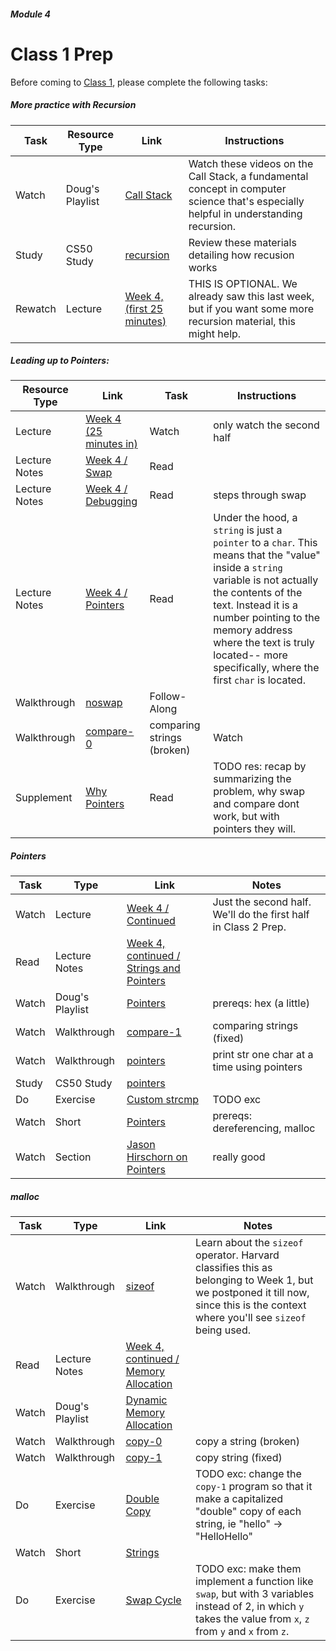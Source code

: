 ##### Module 4

# Class 1 Prep

Before coming to [Class 1](../class1), please complete the following tasks:

##### More practice with Recursion

Task | Resource Type | Link  | Instructions
--------------|------|------|-------------
Watch | Doug's Playlist | <a href="https://www.youtube.com/watch?v=beqqGIdabrE&index=7&list=PLhQjrBD2T383tGruv374_Yee84qbXeJjq" target="_blank">Call Stack</a> | Watch these videos on the Call Stack, a fundamental concept in computer science that's especially helpful in understanding recursion.
Study | CS50 Study | <a href="https://study.cs50.net/recursion" target="_blank">recursion</a> | Review these materials detailing how recusion works
Rewatch | Lecture | <a href="https://www.youtube.com/watch?v=9WsyLL6KVBY" target="_blank">Week 4, (first 25 minutes)</a>  | THIS IS OPTIONAL. We already saw this last week, but if you want some more recursion material, this might help.

##### Leading up to Pointers:

Resource Type | Link | Task | Instructions
--------------|------|------|-------------
Lecture | <a href="https://www.youtube.com/watch?v=9WsyLL6KVBY" target="_blank">Week 4 (25 minutes in)</a> | Watch | only watch the second half
Lecture Notes | <a href="http://cdn.cs50.net/2015/fall/lectures/4/m/notes4m/notes4m.html#swap" target="_blank">Week 4 / Swap</a> | Read
Lecture Notes | <a href="http://cdn.cs50.net/2015/fall/lectures/4/m/notes4m/notes4m.html#debugging_with_cs50_ide" target="_blank">Week 4 / Debugging</a> | Read | steps through swap
Lecture Notes | <a href="http://cdn.cs50.net/2015/fall/lectures/4/m/notes4m/notes4m.html#pointers" target="_blank">Week 4 / Pointers</a> | Read | Under the hood, a `string` is just a `pointer` to a `char`. This means that the "value" inside a `string` variable is not actually the contents of the text. Instead it is a number pointing to the memory address where the text is truly located-- more specifically, where the first `char` is located.  
Walkthrough | <a href="https://www.youtube.com/watch?v=ETSddwPGjNM&list=PLhQjrBD2T382SQnebs5bf6BkngrHTbJKg&index=5" target="_blank">noswap</a> | Follow-Along |
Walkthrough | <a href="https://www.youtube.com/watch?v=Q9d8F9dXxbA&list=PLhQjrBD2T382SQnebs5bf6BkngrHTbJKg&index=1" target="_blank">compare-0</a> | comparing strings (broken) | Watch
Supplement | [Why Pointers](../supplementary-resources/why-pointers) | Read | TODO res: recap by summarizing the problem, why swap and compare dont work, but with pointers they will.


##### Pointers

Task | Type | Link | Notes
-----|------|------|------
Watch | Lecture | <a href="https://www.youtube.com/embed/uYiVtZHns-A?autoplay=1&rel=0&start=1545" target="_blank">Week 4 / Continued</a> | Just the second half. We'll do the first half in Class 2 Prep.
Read | Lecture Notes | <a href="http://cdn.cs50.net/2015/fall/lectures/4/w/notes4w/notes4w.html#strings_and_pointers" target="_blank">Week 4, continued / Strings and Pointers</a> |
Watch | Doug's Playlist | <a href="https://www.youtube.com/watch?v=yOdd3uYC--A&list=PLhQjrBD2T383tGruv374_Yee84qbXeJjq&index=2" target="_blank">Pointers</a> | prereqs: hex (a little)
Watch | Walkthrough | <a href="https://www.youtube.com/watch?v=jE_bs-QNj3c&index=2&list=PLhQjrBD2T382SQnebs5bf6BkngrHTbJKg" target="_blank">compare-1</a> | comparing strings (fixed)
Watch | Walkthrough | <a href="https://www.youtube.com/watch?v=1PoFw5_p0xk&index=6&list=PLhQjrBD2T382SQnebs5bf6BkngrHTbJKg" target="_blank">pointers</a> | print str one char at a time using pointers
Study | CS50 Study | <a href="https://study.cs50.net/pointers" target="_blank">pointers</a>
Do | Exercise | [Custom strcmp](../exercises/custom-strcmp) | TODO exc 
Watch | Short | <a href="https://www.youtube.com/watch?v=gv6i2CJm57Q&list=PLhQjrBD2T381pcj3Ph49iiDkrhZ9FHpHP&index=4" target="_blank">Pointers</a> | prereqs: dereferencing, malloc
Watch | Section | <a href="https://youtu.be/SppBaGROtX0?t=370" target="_blank">Jason Hirschorn on Pointers</a> | really good

##### malloc

Task | Type | Link | Notes
-----|------|------|------
Watch | Walkthrough | <a href="https://www.youtube.com/watch?v=6o-w4CIWP84&index=12&list=PLhQjrBD2T383fi16gN97XlrTwdxDq2QWZ" target="_blank">sizeof</a> | Learn about the `sizeof` operator. Harvard classifies this as belonging to Week 1, but we postponed it till now, since this is the context where you'll see `sizeof` being used.
Read | Lecture Notes | <a href="http://cdn.cs50.net/2015/fall/lectures/4/w/notes4w/notes4w.html#memory_allocation" target="_blank">Week 4, continued / Memory Allocation</a>
Watch | Doug's Playlist | <a href="https://www.youtube.com/watch?v=ywqB3ZTf8OE&list=PLhQjrBD2T383tGruv374_Yee84qbXeJjq&index=3" target="_blank">Dynamic Memory Allocation</a>
Watch | Walkthrough | <a href="https://www.youtube.com/watch?v=zwKBMSLYrk4&index=3&list=PLhQjrBD2T382SQnebs5bf6BkngrHTbJKg" target="_blank">copy-0</a> | copy a string (broken)
Watch | Walkthrough | <a href="https://www.youtube.com/watch?v=ebQSYaneMms&list=PLhQjrBD2T382SQnebs5bf6BkngrHTbJKg&index=4" target="_blank">copy-1</a> | copy string (fixed)
Do | Exercise | <a href="../exercises/double-copy" target="_blank">Double Copy</a> | TODO exc: change the `copy-1` program so that it make a capitalized "double" copy of each string, ie "hello" -> "HelloHello"
Watch | Short | <a href="https://www.youtube.com/watch?v=z3j-gK1u6Kg&index=6&list=PLhQjrBD2T381pcj3Ph49iiDkrhZ9FHpHP" target="_blank">Strings</a>
Do | Exercise | <a href="../exercises/swap-cycle" target="_blank">Swap Cycle</a> | TODO exc: make them implement a function like `swap`, but with 3 variables instead of 2, in which `y` takes the value from `x`, `z` from `y` and `x` from `z`.



